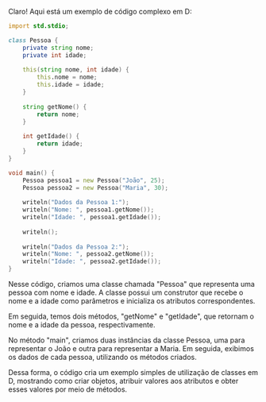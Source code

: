 Claro! Aqui está um exemplo de código complexo em D:

```d
import std.stdio;

class Pessoa {
    private string nome;
    private int idade;
    
    this(string nome, int idade) {
        this.nome = nome;
        this.idade = idade;
    }
    
    string getNome() {
        return nome;
    }
    
    int getIdade() {
        return idade;
    }
}

void main() {
    Pessoa pessoa1 = new Pessoa("João", 25);
    Pessoa pessoa2 = new Pessoa("Maria", 30);
    
    writeln("Dados da Pessoa 1:");
    writeln("Nome: ", pessoa1.getNome());
    writeln("Idade: ", pessoa1.getIdade());
    
    writeln();
    
    writeln("Dados da Pessoa 2:");
    writeln("Nome: ", pessoa2.getNome());
    writeln("Idade: ", pessoa2.getIdade());
}
```

Nesse código, criamos uma classe chamada "Pessoa" que representa uma pessoa com nome e idade. A classe possui um construtor que recebe o nome e a idade como parâmetros e inicializa os atributos correspondentes.

Em seguida, temos dois métodos, "getNome" e "getIdade", que retornam o nome e a idade da pessoa, respectivamente.

No método "main", criamos duas instâncias da classe Pessoa, uma para representar o João e outra para representar a Maria. Em seguida, exibimos os dados de cada pessoa, utilizando os métodos criados.

Dessa forma, o código cria um exemplo simples de utilização de classes em D, mostrando como criar objetos, atribuir valores aos atributos e obter esses valores por meio de métodos.